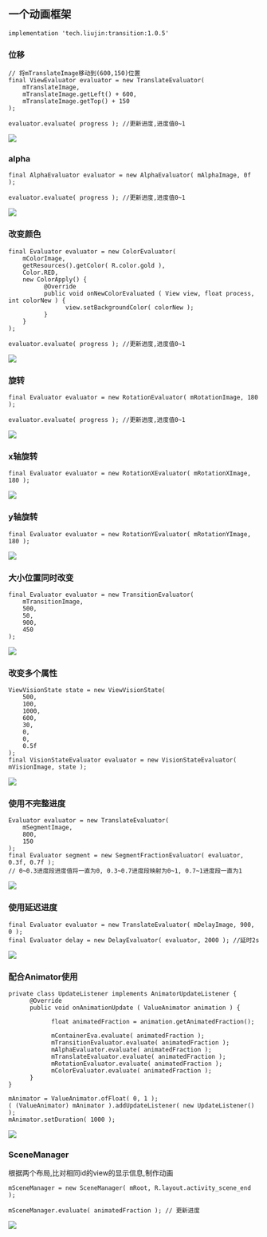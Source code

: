 ## 一个动画框架

```
implementation 'tech.liujin:transition:1.0.5'
```

### 位移

```
// 将mTranslateImage移动到(600,150)位置
final ViewEvaluator evaluator = new TranslateEvaluator(
    mTranslateImage,
    mTranslateImage.getLeft() + 600,
    mTranslateImage.getTop() + 150
);
```

```
evaluator.evaluate( progress ); //更新进度,进度值0~1
```

![](img/pic00.gif)



### alpha

```
final AlphaEvaluator evaluator = new AlphaEvaluator( mAlphaImage, 0f );
```

```
evaluator.evaluate( progress ); //更新进度,进度值0~1
```

![](img/pic01.gif)



### 改变颜色

```
final Evaluator evaluator = new ColorEvaluator(
    mColorImage,
    getResources().getColor( R.color.gold ),
    Color.RED,
    new ColorApply() {
          @Override
          public void onNewColorEvaluated ( View view, float process, int colorNew ) {
                view.setBackgroundColor( colorNew );
          }
    }
);
```

```
evaluator.evaluate( progress ); //更新进度,进度值0~1
```

![](img/pic02.gif)



### 旋转

```
final Evaluator evaluator = new RotationEvaluator( mRotationImage, 180 );
```

```
evaluator.evaluate( progress ); //更新进度,进度值0~1
```

![](img/pic03.gif)



### x轴旋转

```
final Evaluator evaluator = new RotationXEvaluator( mRotationXImage, 180 );
```

![](img/pic04.gif)



### y轴旋转

```
final Evaluator evaluator = new RotationYEvaluator( mRotationYImage, 180 );
```

![](img/pic05.gif)



### 大小位置同时改变

```
final Evaluator evaluator = new TransitionEvaluator(
    mTransitionImage,
    500,
    50,
    900,
    450
);
```

![](img/pic06.gif)



### 改变多个属性

```
ViewVisionState state = new ViewVisionState(
    500,
    100,
    1000,
    600,
    30,
    0,
    0,
    0.5f
);
final VisionStateEvaluator evaluator = new VisionStateEvaluator( mVisionImage, state );
```

![](img/pic10.gif)

### 使用不完整进度

```
Evaluator evaluator = new TranslateEvaluator(
    mSegmentImage,
    800,
    150
);
final Evaluator segment = new SegmentFractionEvaluator( evaluator, 0.3f, 0.7f );
// 0~0.3进度段进度值将一直为0, 0.3~0.7进度段映射为0~1, 0.7~1进度段一直为1
```

![](img/pic07.gif)



### 使用延迟进度

```
final Evaluator evaluator = new TranslateEvaluator( mDelayImage, 900, 0 );
final Evaluator delay = new DelayEvaluator( evaluator, 2000 ); //延时2s
```

![](img/pic08.gif)



### 配合Animator使用

```
private class UpdateListener implements AnimatorUpdateListener {
      @Override
      public void onAnimationUpdate ( ValueAnimator animation ) {
      
            float animatedFraction = animation.getAnimatedFraction();
            
            mContainerEva.evaluate( animatedFraction );
            mTransitionEvaluator.evaluate( animatedFraction );
            mAlphaEvaluator.evaluate( animatedFraction );
            mTranslateEvaluator.evaluate( animatedFraction );
            mRotationEvaluator.evaluate( animatedFraction );
            mColorEvaluator.evaluate( animatedFraction );
      }
}
```

```
mAnimator = ValueAnimator.ofFloat( 0, 1 );
( (ValueAnimator) mAnimator ).addUpdateListener( new UpdateListener() );
mAnimator.setDuration( 1000 );
```

![](img/pic09.gif)



### SceneManager

根据两个布局,比对相同id的view的显示信息,制作动画

```
mSceneManager = new SceneManager( mRoot, R.layout.activity_scene_end );
```

```
mSceneManager.evaluate( animatedFraction ); // 更新进度
```

![](img/pic11.gif)



